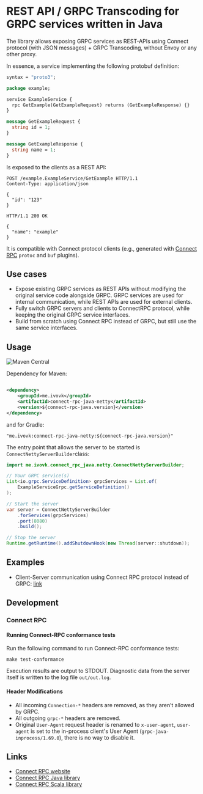 # REST API / GRPC Transcoding for GRPC services written in Java

The library allows exposing GRPC services as REST-APIs using Connect protocol (with JSON messages) + GRPC Transcoding,
without Envoy or any other proxy.

In essence, a service implementing the following protobuf definition:

```protobuf
syntax = "proto3";

package example;

service ExampleService {
  rpc GetExample(GetExampleRequest) returns (GetExampleResponse) {}
}

message GetExampleRequest {
  string id = 1;
}

message GetExampleResponse {
  string name = 1;
}
```

Is exposed to the clients as a REST API:

```http
POST /example.ExampleService/GetExample HTTP/1.1
Content-Type: application/json

{
  "id": "123"
}

HTTP/1.1 200 OK

{
  "name": "example"
}
```

It is compatible with Connect protocol clients (e.g., generated with [Connect RPC](https://connectrpc.com) `protoc` and
`buf` plugins).

## Use cases

* Expose existing GRPC services as REST APIs without modifying the original service code alongside GRPC. GRPC services
  are used for internal communication, while REST APIs are used for external clients.
* Fully switch GRPC servers and clients to ConnectRPC protocol, while keeping the original GRPC service interfaces.
* Build from scratch using Connect RPC instead of GRPC, but still use the same service interfaces.

## Usage

![Maven Central](https://img.shields.io/maven-central/v/me.ivovk/connect-rpc-java-netty?style=flat-square&color=green)

Dependency for Maven:

```xml

<dependency>
    <groupId>me.ivovk</groupId>
    <artifactId>connect-rpc-java-netty</artifactId>
    <version>${connect-rpc-java.version}</version>
</dependency>
```

and for Gradle:

```
"me.ivovk:connect-rpc-java-netty:${connect-rpc-java.version}"
```

The entry point that allows the server to be started is `ConnectNettyServerBuilder`class:

```java
import me.ivovk.connect_rpc_java.netty.ConnectNettyServerBuilder;

// Your GRPC service(s)
List<io.grpc.ServiceDefinition> grpcServices = List.of(
    ExampleServiceGrpc.getServiceDefinition()
);

// Start the server
var server = ConnectNettyServerBuilder
    .forServices(grpcServices)
    .port(8080)
    .build();

// Stop the server
Runtime.getRuntime().addShutdownHook(new Thread(server::shutdown));
```

## Examples

* Client-Server communication using Connect RPC protocol instead of GRPC: [link](https://github.com/igor-vovk/connect-rpc-java/tree/main/examples/client-server)

## Development

### Connect RPC

#### Running Connect-RPC conformance tests

Run the following command to run Connect-RPC conformance tests:

```shell
make test-conformance
```

Execution results are output to STDOUT.
Diagnostic data from the server itself is written to the log file `out/out.log`.

#### Header Modifications

* All incoming `Connection-*` headers are removed, as they aren’t allowed by GRPC.
* All outgoing `grpc-*` headers are removed.
* Original `User-Agent` request header is renamed to `x-user-agent`,
  `user-agent` is set to the in-process client's User Agent (`grpc-java-inprocess/1.69.0`),
  there is no way to disable it.

## Links

* [Connect RPC website](https://connectrpc.com)
* [Connect RPC Java library](https://github.com/igor-vovk/connect-rpc-java/)
* [Connect RPC Scala library](https://github.com/igor-vovk/connect-rpc-scala)
